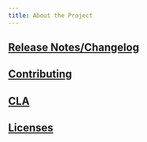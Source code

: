 ```yaml
---
title: About the Project
---
```


## [Release Notes/Changelog](/influxdb/v1.4/about_the_project/release-notes-changelog/)

## [Contributing](https://github.com/influxdata/influxdb/blob/master/CONTRIBUTING.md)

## [CLA](https://influxdata.com/community/cla/)

## [Licenses](https://github.com/influxdata/influxdb/blob/master/LICENSE)
